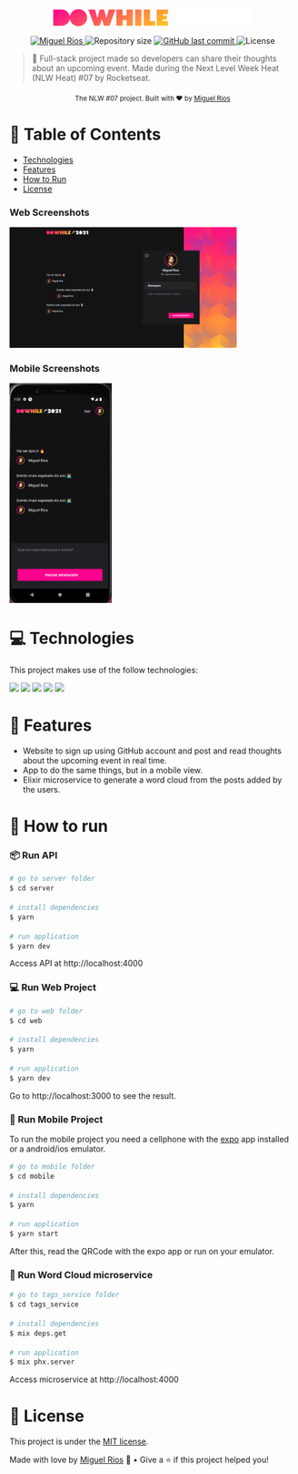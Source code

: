 <p align="center">
   <img src="./.github/logo.svg" alt="DoWhile 2021" width="350"/>
</p>

<p align="center">	
   <a href="https://www.linkedin.com/in/miguelriosoliveira/">
      <img alt="Miguel Rios" src="https://img.shields.io/badge/-miguelriosoliveira-8257E5?style=flat&logo=Linkedin&logoColor=white" />
   </a>

  <img alt="Repository size" src="https://img.shields.io/github/repo-size/miguelriosoliveira/dowhile-mural?color=774DD6" />

  <a href="https://github.com/miguelriosoliveira/dowhile-mural/commits/main">
    <img alt="GitHub last commit" src="https://img.shields.io/github/last-commit/miguelriosoliveira/dowhile-mural?color=774DD6" />
  </a>

  <img alt="License" src="https://img.shields.io/badge/license-MIT-8257E5" />
</p>

> :rocket: Full-stack project made so developers can share their thoughts about an upcoming event. Made during the Next Level Week Heat (NLW Heat) #07 by Rocketseat.

<div align="center">
  <sub>The NLW #07 project. Built with ❤︎ by
    <a href="https://github.com/miguelriosoliveira">Miguel Rios</a>
  </sub>
</div>

# :pushpin: Table of Contents

- [Technologies](#computer-technologies)
- [Features](#rocket-features)
- [How to Run](#construction_worker-how-to-run)
- [License](#closed_book-license)

### Web Screenshots

<div>
   <img src="./.github/web.png" width="400px">
</div>

### Mobile Screenshots

<div>
   <img src="./.github/mobile.png" width="180px">
</div>

# :computer: Technologies

This project makes use of the follow technologies:

[![](https://img.shields.io/badge/-TypeScript-%233178c6?style=flat&logo=typescript&logoColor=faf9f8)](https://www.typescriptlang.org/)
[![](https://img.shields.io/badge/-Express-%233D4B57?style=flat&logo=express)](https://expressjs.com/)
[![](https://img.shields.io/badge/-Socket.io-%2318191A?style=flat&logo=socket.io)](https://socket.io/)
[![](https://img.shields.io/badge/-Vite-%23faf9f8?style=flat&logo=vite)](https://vitejs.dev/)
[![](https://img.shields.io/badge/-Expo-%23121212?style=flat&logo=expo&logoColor=faf9f8)](https://expo.io/)

# :rocket: Features

- Website to sign up using GitHub account and post and read thoughts about the upcoming event in real time.
- App to do the same things, but in a mobile view.
- Elixir microservice to generate a word cloud from the posts added by the users.

# :construction_worker: How to run

### 📦 Run API

```bash
# go to server folder
$ cd server

# install dependencies
$ yarn

# run application
$ yarn dev
```

Access API at http://localhost:4000

### 💻 Run Web Project

```bash
# go to web folder
$ cd web

# install dependencies
$ yarn

# run application
$ yarn dev
```

Go to http://localhost:3000 to see the result.

### 📱 Run Mobile Project

To run the mobile project you need a cellphone with the [expo](https://play.google.com/store/apps/details?id=host.exp.exponent) app installed or a android/ios emulator.

```bash
# go to mobile folder
$ cd mobile

# install dependencies
$ yarn

# run application
$ yarn start
```

After this, read the QRCode with the expo app or run on your emulator.

### 📱 Run Word Cloud microservice

```bash
# go to tags_service folder
$ cd tags_service

# install dependencies
$ mix deps.get

# run application
$ mix phx.server
```

Access microservice at http://localhost:4000

# :closed_book: License

This project is under the [MIT license](./LICENSE).

Made with love by [Miguel Rios](https://github.com/miguelriosoliveira) 🚀 • Give a ⭐️ if this project helped you!
